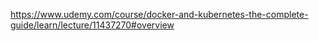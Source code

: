 https://www.udemy.com/course/docker-and-kubernetes-the-complete-guide/learn/lecture/11437270#overview